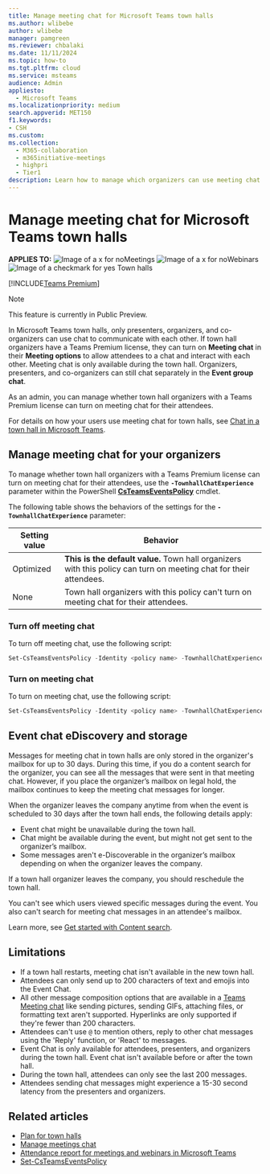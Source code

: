 ```yaml
---
title: Manage meeting chat for Microsoft Teams town halls 
ms.author: wlibebe
author: wlibebe
manager: pamgreen
ms.reviewer: chbalaki
ms.date: 11/11/2024
ms.topic: how-to
ms.tgt.pltfrm: cloud
ms.service: msteams
audience: Admin
appliesto: 
  - Microsoft Teams
ms.localizationpriority: medium
search.appverid: MET150
f1.keywords:
- CSH
ms.custom: 
ms.collection: 
  - M365-collaboration
  - m365initiative-meetings
  - highpri
  - Tier1
description: Learn how to manage which organizers can use meeting chat for their Microsoft Teams town halls.
---
```


# Manage meeting chat for Microsoft Teams town halls

**APPLIES TO:** ![Image of a x for no](/office/media/icons/cancel-teams.png)Meetings ![Image of a x for no](/office/media/icons/cancel-teams.png)Webinars ![Image of a checkmark for yes](/office/media/icons/success-teams.png) Town halls

[!INCLUDE[Teams Premium](includes/teams-premium-ecm.md)]

> [!NOTE]
> This feature is currently in Public Preview.

In Microsoft Teams town halls, only presenters, organizers, and co-organizers can use chat to communicate with each other. If town hall organizers have a Teams Premium license, they can turn on **Meeting chat** in their **Meeting options** to allow attendees to a chat and interact with each other. Meeting chat is only available during the town hall. Organizers, presenters, and co-organizers can still chat separately in the **Event group chat**.

As an admin, you can manage whether town hall organizers with a Teams Premium license can turn on meeting chat for their attendees.

For details on how your users use meeting chat for town halls, see [Chat in a town hall in Microsoft Teams](https://support.microsoft.com/office/chat-in-a-town-hall-in-microsoft-teams-a4a0e102-ca45-4605-a0a8-83a884547338).

## Manage meeting chat for your organizers

To manage whether town hall organizers with a Teams Premium license can turn on meeting chat for their attendees, use the **`-TownhallChatExperience`** parameter within the PowerShell [**CsTeamsEventsPolicy**](/powershell/module/teams/set-csteamseventspolicy) cmdlet.

The following table shows the behaviors of the settings for the **`-TownhallChatExperience`** parameter:

|Setting value| Behavior|
|---------|---------------|
|Optimized| **This is the default value.** Town hall organizers with this policy can turn on meeting chat for their attendees. |
|None| Town hall organizers with this policy can't turn on meeting chat for their attendees.|

### Turn off meeting chat

To turn off meeting chat, use the following script:

```powershell
Set-CsTeamsEventsPolicy -Identity <policy name> -TownhallChatExperience None
```

### Turn on meeting chat

To turn on meeting chat, use the following script:

```powershell
Set-CsTeamsEventsPolicy -Identity <policy name> -TownhallChatExperience Optimized
```

## Event chat eDiscovery and storage

Messages for meeting chat in town halls are only stored in the organizer's mailbox for up to 30 days. During this time, if you do a content search for the organizer, you can see all the messages that were sent in that meeting chat.
However, if you place the organizer’s mailbox on legal hold, the mailbox continues to keep the meeting chat messages for longer.

When the organizer leaves the company anytime from when the event is scheduled to 30 days after the town hall ends, the following details apply:

- Event chat might be unavailable during the town hall.
- Chat might be available during the event, but might not get sent to the organizer’s mailbox.
- Some messages aren't e-Discoverable in the organizer’s mailbox depending on when the organizer leaves the company.

If a town hall organizer leaves the company, you should reschedule the town hall.

You can't see which users viewed specific messages during the event. You also can't search for meeting chat messages in an attendee's mailbox.

Learn more, see [Get started with Content search](/purview/ediscovery-content-search).

## Limitations

- If a town hall restarts, meeting chat isn't available in the new town hall.
- Attendees can only send up to 200 characters of text and emojis into the Event Chat.  
- All other message composition options that are available in a [Teams Meeting chat](manage-meeting-chat.md) like sending pictures, sending GIFs, attaching files, or formatting text aren't supported. Hyperlinks are only supported if they're fewer than 200 characters.  
- Attendees can't use `@` to mention others, reply to other chat messages using the 'Reply' function, or 'React' to messages.
- Event Chat is only available for attendees, presenters, and organizers during the town hall. Event chat isn't available before or after the town hall.
- During the town hall, attendees can only see the last 200 messages.
- Attendees sending chat messages might experience a 15-30 second latency from the presenters and organizers.

## Related articles

- [Plan for town halls](plan-town-halls.md)
- [Manage meetings chat](manage-meeting-chat.md)
- [Attendance report for meetings and webinars in Microsoft Teams](teams-analytics-and-reports/meeting-attendance-report.md)
- [Set-CsTeamsEventsPolicy](/powershell/module/teams/set-csteamseventspolicy)
